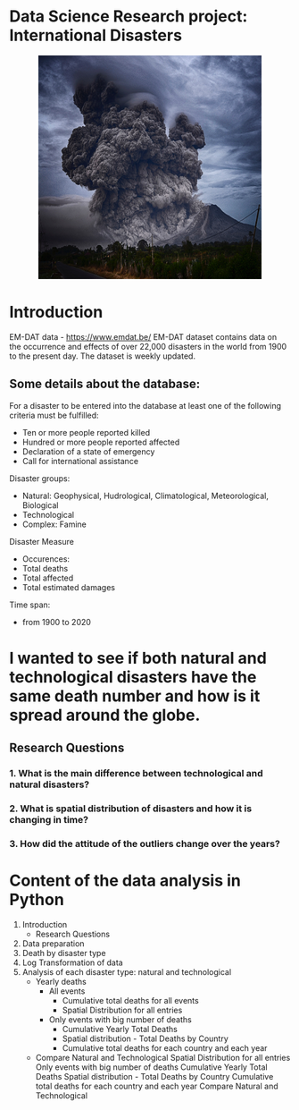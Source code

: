 # Data Science Research project: International Disasters

<p align="center">
    <img src="./Disaster_img.jpg" alt="Disaster image" width="400px" height="400px"/>
</p>

# Introduction

EM-DAT data - https://www.emdat.be/
EM-DAT dataset contains data on the occurrence and effects of over 22,000 disasters in the world from 1900 to the present day. The dataset is weekly updated.


## Some details about the database:

For a disaster to be entered into the database at least one of the following criteria must be fulfilled:
- Ten or more people reported killed
- Hundred or more people reported affected
- Declaration of a state of emergency
- Call for international assistance

Disaster groups:
- Natural: Geophysical, Hudrological, Climatological, Meteorological, Biological
- Technological
- Complex: Famine

Disaster Measure
- Occurences:
- Total deaths
- Total affected
- Total estimated damages

Time span:
- from 1900 to 2020

# I wanted to see if both natural and technological disasters have the same death number and how is it spread around the globe.

## Research Questions
### 1. What is the main difference between technological and natural disasters?
### 2. What is spatial distribution of disasters and how it is changing in time?
### 3. How did the attitude of the outliers change over the years?


# **Content of the data analysis in Python**

1. Introduction
    - Research Questions
2. Data preparation
3. Death by disaster type
4. Log Transformation of data
5. Analysis of each disaster type: natural and technological
    - Yearly deaths
        - All events
            - Cumulative total deaths for all events
            - Spatial Distribution for all entries
        - Only events with big number of deaths
            - Cumulative Yearly Total Deaths
            - Spatial distribution -  Total Deaths by Country
            - Cumulative total deaths for each country and each year
    - Compare Natural and Technological
Spatial Distribution for all entries
Only events with big number of deaths
Cumulative Yearly Total Deaths
Spatial distribution - Total Deaths by Country
Cumulative total deaths for each country and each year
Compare Natural and Technological
